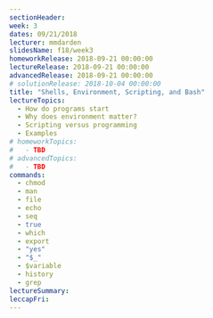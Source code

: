 ```yaml
---
sectionHeader:
week: 3
dates: 09/21/2018
lecturer: mmdarden
slidesName: f18/week3
homeworkRelease: 2018-09-21 00:00:00
lectureRelease: 2018-09-21 00:00:00
advancedRelease: 2018-09-21 00:00:00
# solutionRelease: 2018-10-04 00:00:00
title: "Shells, Environment, Scripting, and Bash"
lectureTopics:
  - How do programs start
  - Why does environment matter?
  - Scripting versus programming
  - Examples
# homeworkTopics:
#   - TBD
# advancedTopics:
#   - TBD
commands:
  - chmod
  - man
  - file
  - echo
  - seq
  - true
  - which
  - export
  - "yes"
  - "$_"
  - $variable
  - history
  - grep
lectureSummary:
leccapFri:
---
```

